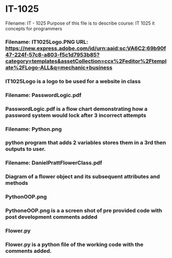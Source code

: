 # IT-1025

Filename: IT - 1025 Purpose of this file is to describe course: IT 1025 it concepts for programmers
### Filename: IT1025Logo.PNG URL: https://new.express.adobe.com/id/urn:aaid:sc:VA6C2:69b90f47-224f-57c8-a803-f5c1d7953b85?category=templates&assetCollection=ccx%2Feditor%2Ftemplate%2FLogo-ALL&q=mechanic+business
### IT1025Logo is a logo to be used for a website in class

### Filename: PasswordLogic.pdf 
### PasswordLogic.pdf is a flow chart demonstrating how a password system would lock after 3 incorrect attempts

### Filename: Python.png
### python program that adds 2 variables stores them in a 3rd then outputs to user.

### Filename: DanielPrattFlowerClass.pdf
### Diagram of a flower object and its subsequent attributes and methods

### PythonOOP.png
### PythoneOOP.png is a a screen shot of pre provided code with post development comments added

### Flower.py
### Flower.py is a python file of the working code with the comments added.
